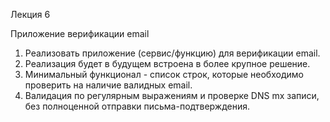 Лекция 6

Приложение верификации email
1. Реализовать приложение (сервис/функцию) для верификации email.
2. Реализация будет в будущем встроена в более крупное решение.
3. Минимальный функционал - список строк, которые необходимо проверить на наличие валидных email.
4. Валидация по регулярным выражениям и проверке DNS mx записи, без полноценной отправки письма-подтверждения.